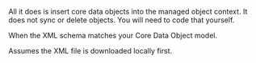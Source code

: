 All it does is insert core data objects into the managed object context.  It does not sync or delete objects.  You will need to code that yourself.

When the XML schema matches your Core Data Object model.

Assumes the XML file is downloaded locally first.